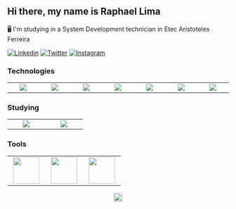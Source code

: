 ## Hi there, my name is Raphael Lima

:desktop_computer: I'm studying in a System Development technician in Etec Aristoteles Ferreira

[![Linkedin](https://img.shields.io/badge/LinkedIn-0077B5?style=for-the-badge&logo=linkedin&logoColor=white)](https://www.linkedin.com/in/raphael-fernandes-538379216/)
[![Twitter](https://img.shields.io/badge/Twitter-1DA1F2?style=for-the-badge&logo=twitter&logoColor=white)](https://twitter.com/rapha387)
[![Instagram](https://img.shields.io/badge/Instagram-E4405F?style=for-the-badge&logo=instagram&logoColor=white)](https://www.instagram.com/raphafernandes8/)


### Technologies

<table>
    <tr>
        <td align="center" width="70">
            <img src="https://cdn.jsdelivr.net/gh/devicons/devicon/icons/html5/html5-original.svg"/>
        </td>
        <td align="center" width="70">
            <img src="https://cdn.jsdelivr.net/gh/devicons/devicon/icons/css3/css3-original.svg"/>
        </td>
        <td align="center" width="70">
            <img src="https://cdn.jsdelivr.net/gh/devicons/devicon/icons/sass/sass-original.svg"/>
        </td>
        <td align="center" width="70">
            <img src="https://cdn.jsdelivr.net/gh/devicons/devicon/icons/javascript/javascript-original.svg"/>
        </td>
        <td align="center" width="70">
            <img src="https://cdn.jsdelivr.net/gh/devicons/devicon/icons/typescript/typescript-original.svg" />
        </td>
        <td align="center" width="70">
            <img src="https://cdn.jsdelivr.net/gh/devicons/devicon/icons/csharp/csharp-original.svg" />
        </td>
        <td align="center" width="70">
            <img src="https://cdn.jsdelivr.net/gh/devicons/devicon/icons/mysql/mysql-original.svg" />
        </td>
    </tr>
</table>

### Studying

<table>
    <tr>
        <td align="center" width="70">
            <img src="https://cdn.jsdelivr.net/gh/devicons/devicon/icons/react/react-original.svg" />
        </td>
        <td align="center" width="70">
            <img src="https://cdn.jsdelivr.net/gh/devicons/devicon/icons/dot-net/dot-net-original.svg" />
        </td>
    </tr>
</table>
        
### Tools

<table>
    <tr>
        <td align="center" width="70">
            <img width="60" src="https://img.icons8.com/color/48/000000/visual-studio-code-2019.png"/>
        </td>
        <td align="center" width="70">
            <img width="60" src="https://cdn.jsdelivr.net/gh/devicons/devicon/icons/figma/figma-original.svg" />
        </td>
        <td align="center" width="70">
            <img width="60" src="https://cdn.jsdelivr.net/gh/devicons/devicon/icons/git/git-original.svg" />
        </td>
    </tr>
</table>

<p align="center"> 
     <img height="20em" src="https://komarev.com/ghpvc/?username=Rapha387&color=blue" alt="Visualizações no perfil"/> 
</p> 

        
        
        
      
